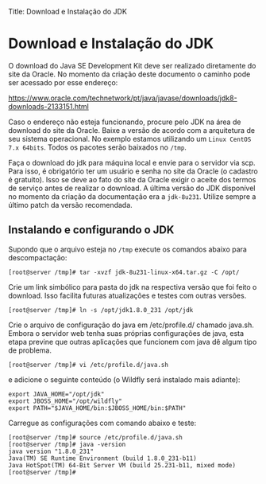 Title: Download e Instalação do JDK

# Download e Instalação do JDK

O download do Java SE Development Kit deve ser realizado diretamente do site da Oracle. No momento da criação deste documento o caminho pode ser acessado por esse endereço:

https://www.oracle.com/technetwork/pt/java/javase/downloads/jdk8-downloads-2133151.html

Caso o endereço não esteja funcionando, procure pelo JDK na área de download do site da Oracle. Baixe a versão de acordo com a arquitetura de seu sistema operacional. No exemplo estamos utilizando um `Linux CentOS 7.x 64bits`. Todos os pacotes serão baixados no `/tmp`.

Faça o download do jdk para máquina local e envie para o servidor via scp. Para isso, é obrigatório ter um usuário e senha no site da Oracle (o cadastro é gratuito). Isso se deve ao fato do site da Oracle exigir o aceite dos termos de serviço antes de realizar o download. A última versão do JDK disponível no momento da criação da documentação era a `jdk-8u231`. Utilize sempre a último patch da versão recomendada.

## Instalando e configurando o JDK

Supondo que o arquivo esteja no `/tmp` execute os comandos abaixo para descompactação:

``` shell
[root@server /tmp]# tar -xvzf jdk-8u231-linux-x64.tar.gz -C /opt/
```
Crie um link simbólico para pasta do jdk na respectiva versão que foi feito o download. Isso facilita futuras atualizações e testes com outras versões.

``` shell
[root@server /tmp]# ln -s /opt/jdk1.8.0_231 /opt/jdk
```

Crie o arquivo de configuração do java em /etc/profile.d/ chamado java.sh. Embora o servidor web tenha suas próprias configurações de java, esta etapa previne que outras aplicações que funcionem com java dê algum tipo de problema.

``` shell
[root@server /tmp]# vi /etc/profile.d/java.sh
```

e adicione o seguinte conteúdo (o Wildfly será instalado mais adiante):

``` shell
export JAVA_HOME="/opt/jdk"
export JBOSS_HOME="/opt/wildfly"
export PATH="$JAVA_HOME/bin:$JBOSS_HOME/bin:$PATH"
```
Carregue as configurações com comando abaixo e teste:

``` shell
[root@server /tmp]# source /etc/profile.d/java.sh
[root@server /tmp]# java -version
java version "1.8.0_231"
Java(TM) SE Runtime Environment (build 1.8.0_231-b11)
Java HotSpot(TM) 64-Bit Server VM (build 25.231-b11, mixed mode)
[root@server /tmp]#
```
